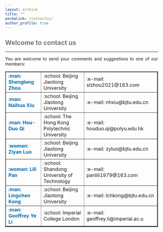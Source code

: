 ```yaml
---
layout: archive
title: ""   
permalink: /contactus/
author_profile: true
---
```


<style>
a:link {
  text-decoration: none;
}

a:visited {
  text-decoration: none;
}

a:hover {
  text-decoration: underline;
}

a:active {
  text-decoration: underline;
}
</style>


##  <span style="color:#777777"> Welcome to contact us </span> 
---
 
<div style="text-align:justify">  
You are welcome to send your comments and suggestions to one of our members:
</div>

<!--
- <a style="font-size: 16px; font-weight: bold;color:#006DB0" href="https://shenglongzhou.github.io/" target="_blank">Shenglong Zhou</a> - Beijing Jiaotong University, slzhou2021@163.com.
- <a style="font-size: 16px; font-weight: bold;color:#006DB0" href="https://faculty.bjtu.edu.cn/6336/" target="_blank">Naihua Xiu</a> -  Beijing Jiaotong University, nhxiu@bjtu.edu.cn.
- <a style="font-size: 16px; font-weight: bold;color:#006DB0" href="https://www.polyu.edu.hk/ama/profile/hdqi/hdqi.html" target="_blank">Hou-Duo Qi</a> - The Hong Kong Polytechnic University, houduo.qi@polyu.edu.hk.
- <a style="font-size: 16px; font-weight: bold;color:#006DB0" href="https://faculty.bjtu.edu.cn/8525/" target="_blank">Ziyan Luo</a> - Beijing Jiaotong University, zyluo@bjtu.edu.cn.
- <a style="font-size: 16px; font-weight: bold;color:#006DB0" href="https://sci.sdut.edu.cn/_t832/2018/1129/c5856a253869/page.htm" target="_blank">Lili Pan</a> - Shandong University of Technology,  panlili1979@163.com.
- <a style="font-size: 16px; font-weight: bold;color:#006DB0" href="https://faculty.bjtu.edu.cn/8316//" target="_blank">Lingchen Kong</a> - Beijing Jiaotong University, lchkong@bjtu.edu.cn.
- <a style="font-size: 16px; font-weight: bold;color:#006DB0" href="https://profiles.imperial.ac.uk/geoffrey.li/" target="_blank">Geoffrey Ye Li</a> - Imperial College London, geoffrey.li@imperial.ac.u.
-->

<p style="line-height: 2;"></p>

   <table border="2" width="0.5">
      <tr>
        <td style="width:2%" align="left"> <a style="font-size: 16px; font-weight: bold;color:#006DB0" href="https://shenglongzhou.github.io/" target="_blank"> :man: Shenglong Zhou</a> </td>
        <td style="width:5%" align="left"> <span style="font-size: 16px"> :school: Beijing Jiaotong University </span>  </td>
        <td style="width:5%" align="left"> <span style="font-size: 16px"> :e-mail: slzhou2021@163.com </span> </td> 
      </tr>
      <tr>
        <td style="width:2%" align="left"> <a style="font-size: 16px; font-weight: bold;color:#006DB0" href="https://faculty.bjtu.edu.cn/6336/" target="_blank"> :man: Naihua Xiu</a> </td>
        <td style="width:5%" align="left"> <span style="font-size: 16px"> :school: Beijing Jiaotong University </span> </td>
        <td style="width:5%" align="left"> <span style="font-size: 16px"> :e-mail: nhxiu@bjtu.edu.cn </span> </td> 
      </tr>
      <tr>
        <td style="width:2%" align="left"> <a style="font-size: 16px; font-weight: bold;color:#006DB0" href="https://www.polyu.edu.hk/ama/profile/hdqi/hdqi.html" target="_blank"> :man: Hou-Duo Qi</a> </td>
        <td style="width:5%" align="left"> <span style="font-size: 16px"> :school: The Hong Kong Polytechnic University </span> </td>
        <td style="width:5%" align="left"> <span style="font-size: 16px"> :e-mail: houduo.qi@polyu.edu.hk </span> </td> 
      </tr>
      <tr>
        <td style="width:2%" align="left"> <a style="font-size: 16px; font-weight: bold;color:#006DB0" href="https://faculty.bjtu.edu.cn/8525/" target="_blank"> :woman: Ziyan Luo</a> </td>
        <td style="width:5%" align="left"> <span style="font-size: 16px"> :school: Beijing Jiaotong University </span> </td>
        <td style="width:5%" align="left"> <span style="font-size: 16px"> :e-mail: zyluo@bjtu.edu.cn </span> </td> 
       </tr>
       <tr>
        <td style="width:2%" align="left"> <a style="font-size: 16px; font-weight: bold;color:#006DB0" href="https://sci.sdut.edu.cn/_t832/2018/1129/c5856a253869/page.htm" target="_blank"> :woman: Lili Pan</a> </td>
        <td style="width:5%" align="left"> <span style="font-size: 16px"> :school: Shandong University of Technology </span> </td>
        <td style="width:5%" align="left"> <span style="font-size: 16px"> :e-mail: panlili1979@163.com </span> </td> 
      </tr>
      <tr>
        <td style="width:2%" align="left"> <a style="font-size: 16px; font-weight: bold;color:#006DB0" href="https://faculty.bjtu.edu.cn/8316//" target="_blank"> :man: Lingchen Kong</a> </td>
        <td style="width:5%" align="left"> <span style="font-size: 16px"> :school: Beijing Jiaotong University </span> </td>
        <td style="width:5%" align="left"> <span style="font-size: 16px"> :e-mail: lchkong@bjtu.edu.cn </span> </td> 
      </tr>
      <tr>
        <td style="width:2%" align="left"> <a style="font-size: 16px; font-weight: bold;color:#006DB0" href="https://profiles.imperial.ac.uk/geoffrey.li/" target="_blank"> :man: Geoffrey Ye Li</a> </td>
        <td style="width:5%" align="left"> <span style="font-size: 16px"> :school: Imperial College London </span> </td>
        <td style="width:5%" align="left"> <span style="font-size: 16px"> :e-mail: geoffrey.li@imperial.ac.u </span> </td> 
      </tr>
      </table> 
